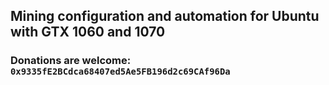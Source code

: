 ## Mining configuration and automation for Ubuntu with GTX 1060 and 1070

### Donations are welcome: ``0x9335fE2BCdca68407ed5Ae5FB196d2c69CAf96Da``
